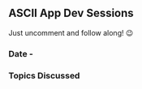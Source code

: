 ## ASCII App Dev Sessions
Just uncomment and follow along! :wink:

### Date - 

### Topics Discussed
